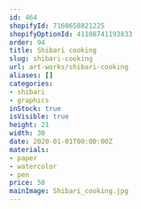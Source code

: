 ```yaml
---
id: 464
shopifyId: 7160658821225
shopifyOptionId: 41108741193833
order: 94
title: Shibari cooking
slug: shibari-cooking
url: art-works/shibari-cooking
aliases: []
categories:
- shibari
- graphics
inStock: true
isVisible: true
height: 21
width: 30
date: 2020-01-01T00:00:00Z
materials:
- paper
- watercolor
- pen
price: 50
mainImage: Shibari_cooking.jpg
---
```

